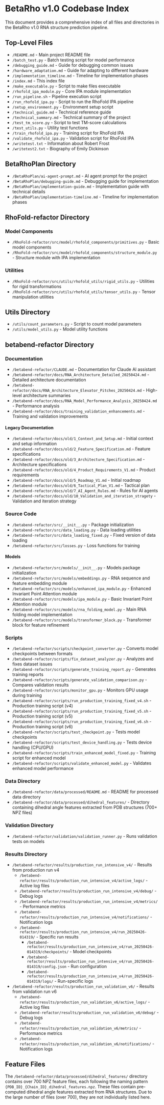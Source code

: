 # BetaRho v1.0 Codebase Index

This document provides a comprehensive index of all files and directories in the BetaRho v1.0 RNA structure prediction pipeline.

## Top-Level Files

- `/README.md` - Main project README file
- `/batch_test.py` - Batch testing script for model performance
- `/debugging_guide.md` - Guide for debugging common issues
- `/hardware_adaptation.md` - Guide for adapting to different hardware
- `/implementation_timeline.md` - Timeline for implementation phases
- `/index.md` - This index file
- `/make_executable.py` - Script to make files executable
- `/rhofold_ipa_module.py` - Core IPA module implementation
- `/run_pipeline.sh` - Pipeline execution script
- `/run_rhofold_ipa.py` - Script to run the RhoFold IPA pipeline
- `/setup_environment.py` - Environment setup script
- `/technical_guide.md` - Technical reference guide
- `/technical_summary.md` - Technical summary of the project
- `/test_tm_score.py` - Script to test TM-score calculations
- `/test_utils.py` - Utility test functions
- `/train_rhofold_ipa.py` - Training script for RhoFold IPA
- `/validate_rhofold_ipa.py` - Validation script for RhoFold IPA
- `/writetest.txt` - Information about Robert Frost
- `/writetest2.txt` - Biography of Emily Dickinson

## BetaRhoPlan Directory

- `/BetaRhoPlan/ai-agent-prompt.md` - AI agent prompt for the project
- `/BetaRhoPlan/debugging-guide.md` - Debugging guide for implementation
- `/BetaRhoPlan/implementation-guide.md` - Implementation guide with technical details
- `/BetaRhoPlan/implementation-timeline.md` - Timeline for implementation phases

## RhoFold-refactor Directory

### Model Components
- `/RhoFold-refactor/src/model/rhofold_components/primitives.py` - Basic model components 
- `/RhoFold-refactor/src/model/rhofold_components/structure_module.py` - Structure module with IPA implementation

### Utilities
- `/RhoFold-refactor/src/utils/rhofold_utils/rigid_utils.py` - Utilities for rigid transformations
- `/RhoFold-refactor/src/utils/rhofold_utils/tensor_utils.py` - Tensor manipulation utilities

## Utils Directory

- `/utils/count_parameters.py` - Script to count model parameters
- `/utils/model_utils.py` - Model utility functions

## betabend-refactor Directory

### Documentation
- `/betabend-refactor/CLAUDE.md` - Documentation for Claude AI assistant
- `/betabend-refactor/docs/RNA_Architecture_Detailed_20250424.md` - Detailed architecture documentation
- `/betabend-refactor/docs/RNA_Architecture_Elevator_Pitches_20250424.md` - High-level architecture summaries
- `/betabend-refactor/docs/RNA_Model_Performance_Analysis_20250424.md` - Performance analysis
- `/betabend-refactor/docs/training_validation_enhancements.md` - Training and validation improvements

#### Legacy Documentation
- `/betabend-refactor/docs/old/1_Context_and_Setup.md` - Initial context and setup information
- `/betabend-refactor/docs/old/2_Feature_Specification.md` - Feature specifications
- `/betabend-refactor/docs/old/3_Architecture_Specification.md` - Architecture specifications
- `/betabend-refactor/docs/old/4_Product_Requirements_V1.md` - Product requirements
- `/betabend-refactor/docs/old/5_Roadmap_V1.md` - Initial roadmap
- `/betabend-refactor/docs/old/6_Tactical_Plan_V1.md` - Tactical plan
- `/betabend-refactor/docs/old/7_AI_Agent_Rules.md` - Rules for AI agents
- `/betabend-refactor/docs/old/10_Validation_and_iteration_stragety` - Validation and iteration strategy

### Source Code
- `/betabend-refactor/src/__init__.py` - Package initialization
- `/betabend-refactor/src/data_loading.py` - Data loading utilities
- `/betabend-refactor/src/data_loading_fixed.py` - Fixed version of data loading
- `/betabend-refactor/src/losses.py` - Loss functions for training

#### Models
- `/betabend-refactor/src/models/__init__.py` - Models package initialization
- `/betabend-refactor/src/models/embeddings.py` - RNA sequence and feature embedding module
- `/betabend-refactor/src/models/enhanced_ipa_module.py` - Enhanced Invariant Point Attention module
- `/betabend-refactor/src/models/ipa_module.py` - Basic Invariant Point Attention module
- `/betabend-refactor/src/models/rna_folding_model.py` - Main RNA folding model implementation
- `/betabend-refactor/src/models/transformer_block.py` - Transformer block for feature refinement

### Scripts
- `/betabend-refactor/scripts/checkpoint_converter.py` - Converts model checkpoints between formats
- `/betabend-refactor/scripts/fix_dataset_analyzer.py` - Analyzes and fixes dataset issues
- `/betabend-refactor/scripts/generate_training_report.py` - Generates training reports
- `/betabend-refactor/scripts/generate_validation_comparison.py` - Compares validation results
- `/betabend-refactor/scripts/monitor_gpu.py` - Monitors GPU usage during training
- `/betabend-refactor/scripts/run_production_training_fixed_v4.sh` - Production training script (v4)
- `/betabend-refactor/scripts/run_production_training_fixed_v5.sh` - Production training script (v5)
- `/betabend-refactor/scripts/run_production_training_fixed_v6.sh` - Production training script (v6)
- `/betabend-refactor/scripts/test_checkpoint.py` - Tests model checkpoints
- `/betabend-refactor/scripts/test_device_handling.py` - Tests device handling (CPU/GPU)
- `/betabend-refactor/scripts/train_enhanced_model_fixed.py` - Training script for enhanced model
- `/betabend-refactor/scripts/validate_enhanced_model.py` - Validates enhanced model performance

### Data Directory
- `/betabend-refactor/data/processed/README.md` - README for processed data directory
- `/betabend-refactor/data/processed/dihedral_features/` - Directory containing dihedral angle features extracted from PDB structures (700+ NPZ files)

### Validation Directory
- `/betabend-refactor/validation/validation_runner.py` - Runs validation tests on models

### Results Directory
- `/betabend-refactor/results/production_run_intensive_v4/` - Results from production run v4
  - `/betabend-refactor/results/production_run_intensive_v4/active_logs/` - Active log files
  - `/betabend-refactor/results/production_run_intensive_v4/debug/` - Debug logs
  - `/betabend-refactor/results/production_run_intensive_v4/metrics/` - Performance metrics
  - `/betabend-refactor/results/production_run_intensive_v4/notifications/` - Notification logs
  - `/betabend-refactor/results/production_run_intensive_v4/run_20250426-014319/` - Specific run results
    - `/betabend-refactor/results/production_run_intensive_v4/run_20250426-014319/checkpoints/` - Model checkpoints
    - `/betabend-refactor/results/production_run_intensive_v4/run_20250426-014319/config.json` - Run configuration
    - `/betabend-refactor/results/production_run_intensive_v4/run_20250426-014319/logs/` - Run-specific logs
- `/betabend-refactor/results/production_run_validation_v6/` - Results from validation run v6
  - `/betabend-refactor/results/production_run_validation_v6/active_logs/` - Active log files
  - `/betabend-refactor/results/production_run_validation_v6/debug/` - Debug logs
  - `/betabend-refactor/results/production_run_validation_v6/metrics/` - Performance metrics
  - `/betabend-refactor/results/production_run_validation_v6/notifications/` - Notification logs

## Feature Files

The `/betabend-refactor/data/processed/dihedral_features/` directory contains over 700 NPZ feature files, each following the naming pattern `{PDB_ID}_{Chain_ID}_dihedral_features.npz`. These files contain pre-computed dihedral angle features extracted from RNA structures. Due to the large number of files (over 700), they are not individually listed here.
